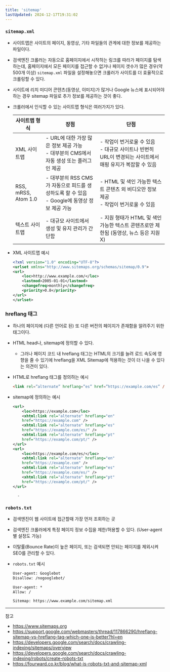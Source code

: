 ```yaml
---
title: 'sitemap'
lastUpdated: 2024-12-17T19:31:02
---
```

### `sitemap.xml`

- 사이트맵은 사이트의 페이지, 동영상, 기타 파일들의 관계에 대한 정보를 제공하는 파일이다.
- 검색엔진 크롤러는 자동으로 홈페이지에서 시작하는 링크를 따라가 페이지를 탐색하는데, 홈페이지에서 모든 페이지를 접근할 수 없거나 페이지 갯수가 많은 경우(약 500개 이상) `sitemap.xml` 파일을 설정해놓으면 크롤러가 사이트를 더 효율적으로 크롤링할 수 있다.
- 사이트에 리치 미디어 콘텐츠(동영상, 이미지)가 많거나 Google 뉴스에 표시되어야 하는 경우 sitemap 파일로 추가 정보를 제공하는 것이 좋다.

- 크롤러에서 인식할 수 있는 사이트맵 형식은 여러가지가 있다.

    | 사이트맵 형식 | 장점 | 단점 |
    |--------------|------|------|
    | XML 사이트맵 | - URL에 대한 가장 많은 정보 제공 가능<br>- 대부분의 CMS에서 자동 생성 또는 플러그인 제공 | - 작업이 번거로울 수 있음<br>- 대규모 사이트나 빈번히 URL이 변경되는 사이트에서 매핑 유지가 복잡할 수 있음 |
    | RSS, mRSS, Atom 1.0 | - 대부분의 RSS CMS가 자동으로 피드를 생성하도록 할 수 있음<br>- Google에 동영상 정보 제공 가능 | - HTML 및 색인 가능한 텍스트 콘텐츠 외 비디오만 정보 제공<br>- 작업이 번거로울 수 있음 |
    | 텍스트 사이트맵 | - 대규모 사이트에서 생성 및 유지 관리가 간단함 | - 지원 형태가 HTML 및 색인 가능한 텍스트 콘텐츠로만 제한됨 (동영상, 뉴스 등은 지원 X) |

- XML 사이트맵 예시

    ```xml
    <?xml version="1.0" encoding="UTF-8"?>
    <urlset xmlns="http://www.sitemaps.org/schemas/sitemap/0.9">
    <url>
        <loc>http://www.example.com/</loc>
        <lastmod>2005-01-01</lastmod>
        <changefreq>monthly</changefreq>
        <priority>0.8</priority>
    </url>
    </urlset>
    ```

### hreflang 태그

- 하나의 페이지에 (다른 언어로 된) 또 다른 버전의 페이지가 존재함을 알려주기 위한 태그이다.
- HTML head나, sitemap에 정의할 수 있다.
  - 그러나 페이지 코드 내 hreflang 태그는 HTML의 크기를 늘려 로드 속도에 영향을 줄 수 있기에 hreflang을 XML Sitemap에 적용하는 것이 더 나을 수 있다는 의견이 있다.

- HTML로 hreflang 태그를 정의하는 예시

    ```html
    <link rel=”alternate” hreflang=”es” href=”https://example.com/es” />
    ```

- sitemap에 정의하는 예시

    ```xml
    <url>
        <loc>https://example.com</loc>
        <xhtml:link rel="alternate" hreflang="en" 
        href="https://example.com" />
        <xhtml:link rel="alternate" hreflang="es" 
        href="https://example.com/es/" />
        <xhtml:link rel="alternate" hreflang="pt" 
        href="https://example.com/pt/" />
    </url>
    <url>
        <loc>https://example.com/es/</loc>
        <xhtml:link rel="alternate" hreflang="en" 
        href="https://example.com" />
        <xhtml:link rel="alternate" hreflang="es" 
        href="https://example.com/es/" />
        <xhtml:link rel="alternate" hreflang="pt" 
        href="https://example.com/pt/" />
    </url>
    ```

        -

### `robots.txt`

- 검색엔진이 웹 사이트에 접근할때 가장 먼저 조회하는 곳
- 검색엔진 크롤러에게 특정 페이지 정보 수집을 제한/허용할 수 있다. (User-agent별 설정도 가능)
- 이탈률(Bounce Rate)이 높은 페이지, 또는 검색되면 안되는 페이지를 제외시켜 SEO를 관리할 수 있다.

- `robots.txt` 예시

    ```txt
    User-agent: Googlebot
    Disallow: /nogooglebot/

    User-agent: *
    Allow: /

    Sitemap: https://www.example.com/sitemap.xml
    ```

---
참고

- <https://www.sitemaps.org>
- <https://support.google.com/webmasters/thread/117866290/hreflang-sitemap-vs-hreflang-tag-which-one-is-better?hl=en>
- <https://developers.google.com/search/docs/crawling-indexing/sitemaps/overview>
- <https://developers.google.com/search/docs/crawling-indexing/robots/create-robots-txt>
- <https://fourward.co.kr/blog/what-is-robots-txt-and-sitemap-xml>
